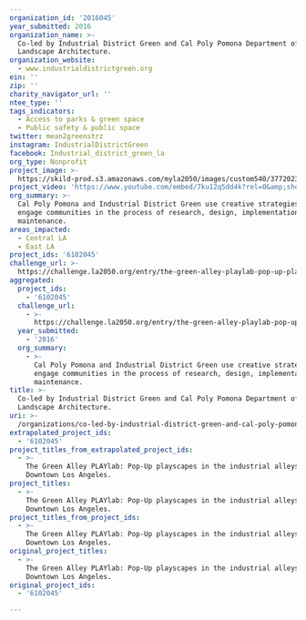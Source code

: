 ```yaml
---
organization_id: '2016045'
year_submitted: 2016
organization_name: >-
  Co-led by Industrial District Green and Cal Poly Pomona Department of
  Landscape Architecture.
organization_website:
  - www.industrialdistrictgreen.org
ein: ''
zip: ''
charity_navigator_url: ''
ntee_type: ''
tags_indicators:
  - Access to parks & green space
  - Public safety & public space
twitter: mean2greenstrz
instagram: IndustrialDistrictGreen
facebook: Industrial_district_green_la
org_type: Nonprofit
project_image: >-
  https://skild-prod.s3.amazonaws.com/myla2050/images/custom540/3772023193741-team89.jpg
project_video: 'https://www.youtube.com/embed/7ku12q5dd4k?rel=0&amp;showinfo=0'
org_summary: >-
  Cal Poly Pomona and Industrial District Green use creative strategies to
  engage communities in the process of research, design, implementation and
  maintenance.
areas_impacted:
  - Central LA
  - East LA
project_ids: '6102045'
challenge_url: >-
  https://challenge.la2050.org/entry/the-green-alley-playlab-pop-up-playscapes-in-the-industrial-alleys-of-downtown-los-angeles
aggregated:
  project_ids:
    - '6102045'
  challenge_url:
    - >-
      https://challenge.la2050.org/entry/the-green-alley-playlab-pop-up-playscapes-in-the-industrial-alleys-of-downtown-los-angeles
  year_submitted:
    - '2016'
  org_summary:
    - >-
      Cal Poly Pomona and Industrial District Green use creative strategies to
      engage communities in the process of research, design, implementation and
      maintenance.
title: >-
  Co-led by Industrial District Green and Cal Poly Pomona Department of
  Landscape Architecture.
uri: >-
  /organizations/co-led-by-industrial-district-green-and-cal-poly-pomona-department-of-landscape-architecture/
extrapolated_project_ids:
  - '6102045'
project_titles_from_extrapolated_project_ids:
  - >-
    The Green Alley PLAYlab: Pop-Up playscapes in the industrial alleys of
    Downtown Los Angeles.
project_titles:
  - >-
    The Green Alley PLAYlab: Pop-Up playscapes in the industrial alleys of
    Downtown Los Angeles.
project_titles_from_project_ids:
  - >-
    The Green Alley PLAYlab: Pop-Up playscapes in the industrial alleys of
    Downtown Los Angeles.
original_project_titles:
  - >-
    The Green Alley PLAYlab: Pop-Up playscapes in the industrial alleys of
    Downtown Los Angeles. 
original_project_ids:
  - '6102045'

---
```

